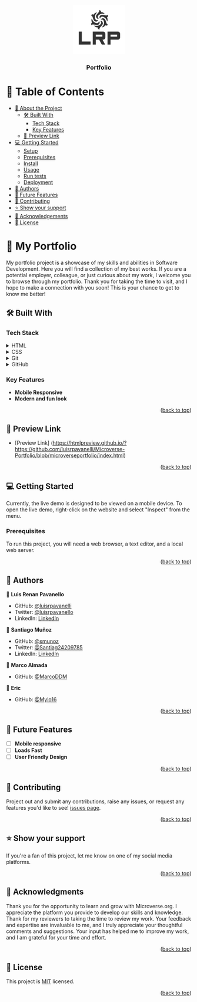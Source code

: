 <a name="readme-top"></a>
<div align="center">
  <img src="./Images/logo.png" alt="LRP" width="140"  height="auto" />
  <br/>

  <h3><b>Portfolio</b></h3> 

</div>

<!-- TABLE OF CONTENTS -->

# 📗 Table of Contents

- [📖 About the Project](#about-project)
  - [🛠 Built With](#built-with)
    - [Tech Stack](#tech-stack)
    - [Key Features](#key-features)
  - [🚀 Preview Link](#preview-link)
- [💻 Getting Started](#getting-started)
  - [Setup](#setup)
  - [Prerequisites](#prerequisites)
  - [Install](#install)
  - [Usage](#usage)
  - [Run tests](#run-tests)
  - [Deployment](#triangular_flag_on_post-deployment)
- [👥 Authors](#authors)
- [🔭 Future Features](#future-features)
- [🤝 Contributing](#contributing)
- [⭐️ Show your support](#support)
- [🙏 Acknowledgements](#acknowledgements)
- [📝 License](#license)

<!-- PROJECT DESCRIPTION -->

# 📖 My Portfolio <a name="about-project"></a>

My portfolio project is a showcase of my skills and abilities in Software Development. Here you will find a collection of my best works. If you are a potential employer, colleague, or just curious about my work, I welcome you to browse through my portfolio. Thank you for taking the time to visit, and I hope to make a connection with you soon! This is your chance to get to know me better! 

## 🛠 Built With <a name="built-with"></a>

### Tech Stack <a name="tech-stack"></a>

<details>
  <summary>HTML</summary>
</details>

<details>
  <summary>CSS</summary>
</details>

<details>
<summary>Git</summary>
</details>

<details>
<summary>GitHub</summary>
</details>

<!-- Features -->

### Key Features <a name="key-features"></a>

- **Mobile Responsive**
- **Modern and fun look**

<p align="right">(<a href="#readme-top">back to top</a>)</p>

<!-- Preview link -->

## 🚀 Preview Link <a name="preview-link"></a>

- [Preview Link] (https://htmlpreview.github.io/?https://github.com/luisrpavanelli/Microverse-Portfolio/blob/microverseportfolio/index.html)

<p align="right">(<a href="#readme-top">back to top</a>)</p>

<!-- GETTING STARTED -->

## 💻 Getting Started <a name="getting-started"></a>

Currently, the live demo is designed to be viewed on a mobile device. To open the live demo, right-click on the website and select "Inspect" from the menu.

### Prerequisites

To run this project, you will need a web browser, a text editor, and a local web server.

<p align="right">(<a href="#readme-top">back to top</a>)</p>

<!-- AUTHORS -->

## 👥 Authors <a name="authors"></a>

👤 **Luis Renan Pavanello**

- GitHub: [@luisrpavanelli](https://github.com/luisrpavanelli)
- Twitter: [@luisrpavanello](https://twitter.com/luisrpavanello)
- LinkedIn: [LinkedIn](https://linkedin.com/in/luisrpavanello)

👤 **Santiago Muñoz**

- GitHub: [@smunoz](https://github.com/smunoz)
- Twitter: [@Santiag24209785](https://twitter.com/Santiag24209785)
- LinkedIn: [LinkedIn](https://linkedin.com/in/santiagomuñoz)

👤 **Marco Almada**

- GitHub: [@MarcoDDM](https://github.com/MarcoDDM)

👤 **Eric**

- GitHub: [@Mylo16](https://github.com/Mylo16)



<p align="right">(<a href="#readme-top">back to top</a>)</p>

<!-- FUTURE FEATURES -->

## 🔭 Future Features <a name="future-features"></a>

- [ ] **Mobile responsive**
- [ ] **Loads Fast**
- [ ] **User Friendly Design**

<p align="right">(<a href="#readme-top">back to top</a>)</p>

<!-- CONTRIBUTING -->

## 🤝 Contributing <a name="contributing"></a>

Project out and submit any contributions, raise any issues, or request any features you'd like to see! [issues page](../../issues/).

<p align="right">(<a href="#readme-top">back to top</a>)</p>

<!-- SUPPORT -->

## ⭐️ Show your support <a name="support"></a>

If you're a fan of this project, let me know on one of my social media platforms.

<p align="right">(<a href="#readme-top">back to top</a>)</p>

<!-- ACKNOWLEDGEMENTS -->

## 🙏 Acknowledgments <a name="acknowledgements"></a>

Thank you for the opportunity to learn and grow with Microverse.org. I appreciate the platform you provide to develop our skills and knowledge. Thank for my reviewers to taking the time to review my work. Your feedback and expertise are invaluable to me, and I truly appreciate your thoughtful comments and suggestions. Your input has helped me to improve my work, and I am grateful for your time and effort.

<p align="right">(<a href="#readme-top">back to top</a>)</p>

<!-- LICENSE -->

## 📝 License <a name="license"></a>

This project is [MIT](https://github.com/luisrpavanelli/Microverse-Portfolio/blob/main/LICENSE) licensed.

<p align="right">(<a href="#readme-top">back to top</a>)</p>